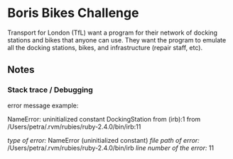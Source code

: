 # Boris Bikes Challenge #
Transport for London (TfL) want a program for their network of docking stations and bikes that anyone can use. They want the program to emulate all the docking stations, bikes, and infrastructure (repair staff, etc). 

## Notes ##

### Stack trace / Debugging ###
error message example:

NameError: uninitialized constant DockingStation
  from (irb):1
  from /Users/petra/.rvm/rubies/ruby-2.4.0/bin/irb:11

*type of error:* NameError (uninitialized constant)
*file path of error:* /Users/petra/.rvm/rubies/ruby-2.4.0/bin/irb
*line number of the error:* 11
